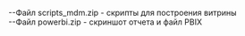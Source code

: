 --Файл scripts_mdm.zip - скрипты для построения витрины<br>
--Файл powerbi.zip - скриншот отчета и файл PBIX<br>
